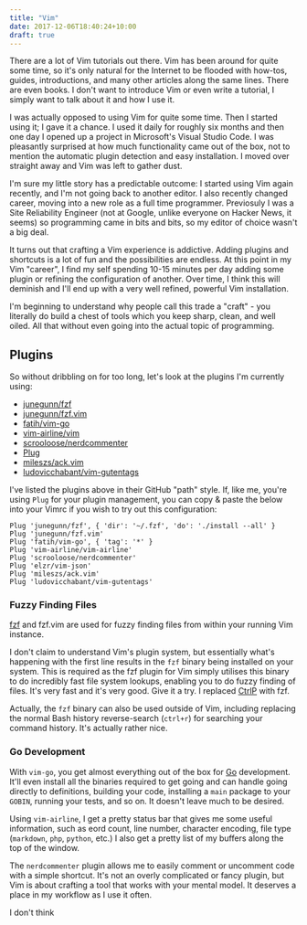 ```yaml
---
title: "Vim"
date: 2017-12-06T18:40:24+10:00
draft: true
---
```


There are a lot of Vim tutorials out there. Vim has been around for quite some
time, so it's only natural for the Internet to be flooded with how-tos, guides,
introductions, and many other articles along the same lines. There are even
books. I don't want to introduce Vim or even write a tutorial, I simply want to
talk about it and how I use it.

I was actually opposed to using Vim for quite some time. Then I started using
it; I gave it a chance. I used it daily for roughly six months and then one day I
opened up a project in Microsoft's Visual Studio Code. I was pleasantly
surprised at how much functionality came out of the box, not to mention the
automatic plugin detection and easy installation. I moved over straight away
and Vim was left to gather dust.

I'm sure my little story has a predictable outcome: I started using Vim again
recently, and I'm not going back to another editor. I also recently changed
career, moving into a new role as a full time programmer. Previosuly I was a
Site Reliability Engineer (not at Google, unlike everyone on Hacker News, it
seems) so programming came in bits and bits, so my editor of choice wasn't a
big deal.

It turns out that crafting a Vim experience is addictive. Adding plugins and
shortcuts is a lot of fun and the possibilities are endless. At this point in
my Vim "career", I find my self spending 10-15 minutes per day adding some
plugin or refining the configuration of another. Over time, I think this will
deminish and I'll end up with a very well refined, powerful Vim installation.

I'm beginning to understand why people call this trade a "craft" - you
literally do build a chest of tools which you keep sharp, clean, and well
oiled. All that without even going into the actual topic of programming.

## Plugins

So without dribbling on for too long, let's look at the plugins I'm currently
using:

- [junegunn/fzf]()
- [junegunn/fzf.vim]()
- [fatih/vim-go]()
- [vim-airline/vim]()
- [scrooloose/nerdcommenter]()
- [Plug ]()
- [mileszs/ack.vim]()
- [ludovicchabant/vim-gutentags]()

I've listed the plugins above in their GitHub "path" style. If, like me, you're
using `Plug` for your plugin management, you can copy & paste the below into
your Vimrc if you wish to try out this configuration:

```
Plug 'junegunn/fzf', { 'dir': '~/.fzf', 'do': './install --all' }
Plug 'junegunn/fzf.vim'
Plug 'fatih/vim-go', { 'tag': '*' }
Plug 'vim-airline/vim-airline'
Plug 'scrooloose/nerdcommenter'
Plug 'elzr/vim-json'
Plug 'mileszs/ack.vim'
Plug 'ludovicchabant/vim-gutentags'
```

### Fuzzy Finding Files
[fzf]() and fzf.vim are used for fuzzy finding files from within your running
Vim instance. 

I don't claim to understand Vim's plugin system, but essentially what's
happening with the first line results in the `fzf` binary being installed on
your system. This is required as the fzf plugin for Vim simply utilises this
binary to do incredibly fast file system lookups, enabling you to do fuzzy
finding of files. It's very fast and it's very good. Give it a try. I replaced
[CtrlP]() with fzf.

Actually, the `fzf` binary can also be used outside of Vim,
including replacing the normal Bash history reverse-search (`ctrl+r`) for
searching your command history. It's actually rather nice.

### Go Development
With `vim-go`, you get almost everything out of the box for [Go]() development.
It'll even install all the binaries required to get going and can handle going
directly to definitions, building your code, installing a `main` package to
your `GOBIN`, running your tests, and so on. It doesn't leave much to be
desired.

Using `vim-airline`, I get a pretty status bar that gives me some useful
information, such as eord count, line number, character encoding, file type
(`markdown`, `php`, `python`, etc.) I also get a pretty list of my buffers
along the top of the window.

The `nerdcommenter` plugin allows me to easily comment or uncomment code with a
simple shortcut. It's not an overly complicated or fancy plugin, but Vim is
about crafting a tool that works with your mental model. It deserves a place in
my workflow as I use it often.

I don't think
